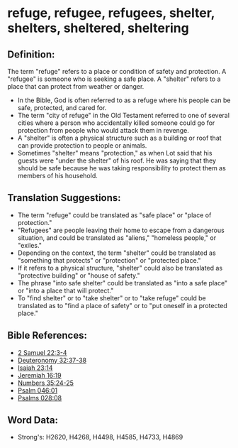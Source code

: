 # refuge, refugee, refugees, shelter, shelters, sheltered, sheltering #

## Definition: ##

The term "refuge" refers to a place or condition of safety and protection. A "refugee" is someone who is seeking a safe place. A "shelter" refers to a place that can protect from weather or danger.

* In the Bible, God is often referred to as a refuge where his people can be safe, protected, and cared for.
* The term "city of refuge" in the Old Testament referred to one of several cities where a person who accidentally killed someone could go for protection from people who would attack them in revenge.
* A "shelter" is often a physical structure such as a building or roof that can provide protection to people or animals.
* Sometimes "shelter" means "protection," as when Lot said that his guests were "under the shelter" of his roof. He was saying that they should be safe because he was taking responsibility to protect them as members of his household.

## Translation Suggestions: ##

* The term "refuge" could be translated as "safe place" or "place of protection."
* "Refugees" are people leaving their home to escape from a dangerous situation, and could be translated as "aliens," "homeless people," or "exiles." 
* Depending on the context, the term "shelter" could be translated as "something that protects" or "protection" or "protected place."
* If it refers to a physical structure, "shelter" could also be translated as "protective building" or "house of safety."
* The phrase "into safe shelter" could be translated as "into a safe place" or "into a place that will protect."
* To "find shelter" or to "take shelter" or to "take refuge" could be translated as to "find a place of safety" or to "put oneself in a protected place."

## Bible References: ##

* [2 Samuel 22:3-4](rc://en/tn/help/2sa/22/03)
* [Deuteronomy 32:37-38](rc://en/tn/help/deu/32/37)
* [Isaiah 23:14](rc://en/tn/help/isa/23/14)
* [Jeremiah 16:19](rc://en/tn/help/jer/16/19)
* [Numbers 35:24-25](rc://en/tn/help/num/35/24)
* [Psalm 046:01](rc://en/tn/help/psa/046/01)
* [Psalms 028:08](rc://en/tn/help/psa/028/08)

## Word Data: ##

* Strong's: H2620, H4268, H4498, H4585, H4733, H4869
